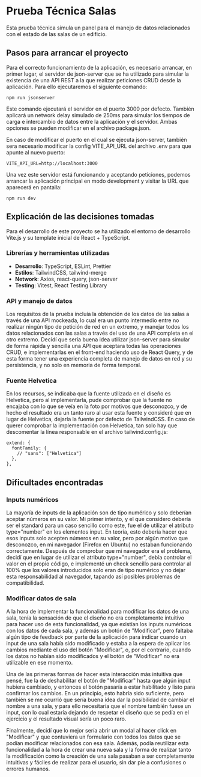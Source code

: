 # Prueba Técnica Salas

Esta prueba técnica simula un panel para el manejo de datos relacionados con el estado de las salas de un edificio.

## Pasos para arrancar el proyecto

Para el correcto funcionamiento de la aplicación, es necesario arrancar, en primer lugar, el servidor de json-server que se ha utilizado para simular la existencia de una API REST a la que realizar peticiones CRUD desde la aplicación. Para ello ejecutaremos el siguiente comando:

```
npm run jsonserver
```

Este comando ejecutará el servidor en el puerto 3000 por defecto. También aplicará un network delay simulado de 250ms para simular los tiempos de carga e intercambio de datos entre la aplicación y el servidor. Ambas opciones se pueden modificar en el archivo package.json.

En caso de modificar el puerto en el cual se ejecuta json-server, también sera necesario modificar la config VITE_API_URL del archivo .env para que apunte al nuevo puerto:

```
VITE_API_URL=http://localhost:3000
```

Una vez este servidor está funcionando y aceptando peticiones, podemos arrancar la aplicación principal en modo development y visitar la URL que aparecerá en pantalla:

```
npm run dev
```

## Explicación de las decisiones tomadas

Para el desarrollo de este proyecto se ha utilizado el entorno de desarrollo Vite.js y su template inicial de React + TypeScript.

### Librerías y herramientas utilizadas

- **Desarrollo**: TypeScript, ESLint, Prettier
- **Estilos**: TailwindCSS, tailwind-merge
- **Network**: Axios, react-query, json-server
- **Testing**: Vitest, React Testing Library

### API y manejo de datos

Los requisitos de la prueba incluía la obtención de los datos de las salas a través de una API mockeada, lo cual era un punto intermedio entre no realizar ningún tipo de petición de red en un extremo, y manejar todos los datos relacionados con las salas a través del uso de una API completa en el otro extremo. Decidí que sería buena idea utilizar json-server para simular de forma rápida y sencilla una API que aceptara todas las operaciones CRUD, e implementarlas en el front-end haciendo uso de React Query, y de esta forma tener una experiencia completa de manejo de datos en red y su persistencia, y no solo en memoria de forma temporal.

### Fuente Helvetica
En los recursos, se indicaba que la fuente utilizada en el diseño es Helvetica, pero al implementarla, pude comprobar que la fuente no encajaba con lo que se veía en la foto por motivos que desconozco, y de hecho el resultado era un tanto raro al usar esta fuente y consideré que en lugar de Helvetica, dejaría la fuente por defecto de TailwindCSS. En caso de querer comprobar la implementación con Helvetica, tan solo hay que descomentar la línea responsable en el archivo tailwind.config.js:

```
extend: {
  fontFamily: {
    // "sans": ["Helvetica"]
  },
},
```

## Dificultades encontradas

### Inputs numéricos

La mayoría de inputs de la aplicación son de tipo numérico y solo deberían aceptar números en su valor. Mi primer intento, y el que considero debería ser el standard para un caso sencillo como este, fue el de utilizar el atributo type="number" en los elementos input. En teoría, esto debería hacer que esos inputs solo acepten números en su valor, pero por algún motivo que desconozco, en mi navegador (Firefox en Ubuntu) no estaban funcionando correctamente. Después de comprobar que mi navegador era el problema, decidí que en lugar de utilizar el atributo type="number", debía controlar el valor en el propio código, e implementé un check sencillo para controlar al 100% que los valores introducidos solo eran de tipo numérico y no dejar esta responsabilidad al navegador, tapando así posibles problemas de compatibilidad.

### Modificar datos de sala

A la hora de implementar la funcionalidad para modificar los datos de una sala, tenía la sensación de que el diseño no era completamente intuitivo para hacer uso de esta funcionalidad, ya que existían los inputs numéricos con los datos de cada sala, y además un botón de "Modificar", pero faltaba algún tipo de feedback por parte de la aplicación para indicar cuando un input de una sala había sido modificado y estaba a la espera de aplicar los cambios mediante el uso del botón "Modificar", o, por el contrario, cuando los datos no habían sido modificados y el botón de "Modificar" no era utilizable en ese momento.

Una de las primeras formas de hacer esta interacción más intuitiva que pensé, fue la de deshabilitar el botón de "Modificar" hasta que algún input hubiera cambiado, y entonces el botón pasaría a estar habilitado y listo para confirmar los cambios. En un principio, esto habría sido suficiente, pero también se me ocurrió que sería buena idea dar la posibilidad de cambiar el nombre a una sala, y para ello necesitaría que el nombre también fuese un input, con lo cual estaría dejando de respetar el diseño que se pedía en el ejercicio y el resultado visual sería un poco raro.

Finalmente, decidí que lo mejor sería abrir un modal al hacer click en "Modificar" y que contuviera un formulario con todos los datos que se podían modificar relacionados con esa sala. Además, podía reutilizar esta funcionalidad a la hora de crear una nueva sala y la forma de realizar tanto la modificación como la creación de una sala pasaban a ser completamente intuitivas y fáciles de realizar para el usuario, sin dar pie a confusiones o errores humanos.